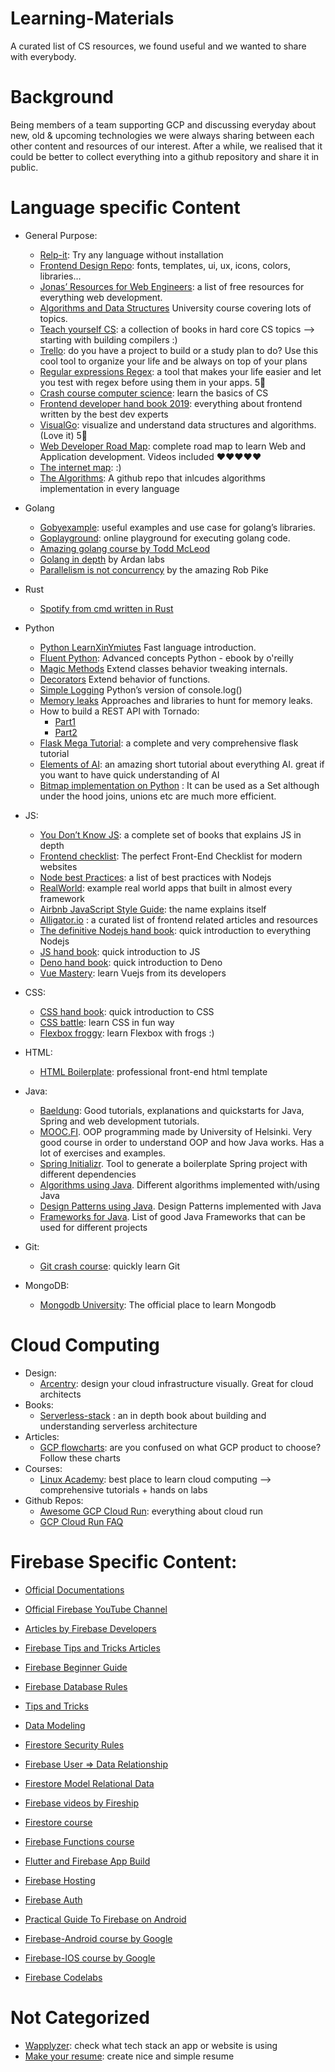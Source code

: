 # Learning-Materials
A curated list of CS resources, we found useful and we wanted to share with everybody.

# Background
Being members of a team supporting GCP and discussing everyday about new, old & upcoming technologies we were always sharing between each other content and resources of our interest. After a while, we realised that it could be better to collect everything into a github repository and share it in public. 

# Language specific Content

- General Purpose:
  - [Relp-it](https://repl.it/): Try any language without installation
  - [Frontend Design Repo](https://github.com/bradtraversy/design-resources-for-developers): fonts, templates, ui, ux, icons, colors, libraries…
  - [Jonas’ Resources for Web Engineers](https://codingheroes.io/resources/): a list of free resources for everything web development.
  - [Algorithms and Data Structures](http://staff.ustc.edu.cn/~csli/graduate/algorithms/book6/toc.htm) University course covering lots of topics.
  - [Teach yourself CS](https://teachyourselfcs.com/): a collection of books in hard core CS topics --> starting with building     compilers :)
  - [Trello](https://trello.com/): do you have a project to build or a study plan to do? Use this cool tool to organize your life and be always on top of your plans
  - [Regular expressions Regex](https://regex101.com/): a tool that makes your life easier and let you test with regex before using them in your apps. 5🌟
  - [Crash course computer science](https://www.youtube.com/playlist?list=PL8dPuuaLjXtNlUrzyH5r6jN9ulIgZBpdo): learn the basics of CS
  - [Frontend developer hand book 2019](https://frontendmasters.com/books/front-end-handbook/2019/): everything about frontend written by the best dev experts
  - [VisualGo](https://visualgo.net/): visualize and understand data structures and algorithms. (Love it)  5🌟
  - [Web Developer Road Map](https://coggle.it/diagram/XgtihGj7x4Fvucp6/t/%F0%9F%9A%80%F0%9F%91%A9%E2%80%8D%F0%9F%92%BB-web-development-%F0%9F%91%A8%E2%80%8D%F0%9F%92%BB%F0%9F%9A%80/24016189368f9b6c68d536238aa1e5d26260a76147667cfa043fec9e613d129f): complete road map to learn Web and Application development. Videos included ❤️❤️❤️❤️❤️
  - [The internet map](https://internet-map.net/): :)
  - [The Algorithms](https://github.com/TheAlgorithms): A github repo that inlcudes algorithms implementation in every language

- Golang
  - [Gobyexample](https://gobyexample.com/): useful examples and use case for golang’s libraries.
  - [Goplayground](https://play.golang.org/): online playground for executing golang code.
  - [Amazing golang course by Todd McLeod](https://www.udemy.com/course/go-programming-language/?utm_source=adwords&utm_medium=udemyads&utm_campaign=WebDevelopment_v.PROF_la.EN_cc.ROW_ti.8322&utm_content=deal4584&utm_term=_._ag_80385735315_._ad_437497334058_._kw__._de_c_._dm__._pl__._ti_dsa-774930035449_._li_1005424_._pd__._&matchtype=b&gclid=EAIaIQobChMIxdCohe6K6gIViISyCh1mvwtsEAAYASAAEgI8rfD_BwE)
  - [Golang in depth](https://www.ardanlabs.com/ultimate-go/) by Ardan labs
  - [Parallelism is not concurrency](https://www.youtube.com/watch?v=cN_DpYBzKso) by the amazing Rob Pike

- Rust
  - [Spotify from cmd written in Rust](https://github.com/Rigellute/spotify-tui)

- Python
  - [Python LearnXinYmiutes](https://learnxinyminutes.com/docs/python/) Fast language introduction.
  - [Fluent Python](https://www.oreilly.com/library/view/fluent-python-2nd/9781492056348/): Advanced concepts Python - ebook by o'reilly 
  - [Magic Methods](https://rszalski.github.io/magicmethods/) Extend classes behavior tweaking internals.
  - [Decorators](https://realpython.com/primer-on-python-decorators/) Extend behavior of functions.
  - [Simple Logging](https://realpython.com/python-logging/) Python’s version of console.log()
  - [Memory leaks](https://medium.com/zendesk-engineering/hunting-for-memory-leaks-in-python-applications-6824d0518774) Approaches and libraries to hunt for memory leaks.
  - How to build a REST API with Tornado: 
    - [Part1](https://medium.com/octopus-labs-london/how-to-build-a-rest-api-in-python-with-tornado-fc717c33824a)
    - [Part2](https://medium.com/octopus-labs-london/how-to-build-a-rest-api-in-python-with-tornado-part-2-8ebc423bd4fa)
  - [Flask Mega Tutorial](https://blog.miguelgrinberg.com/post/the-flask-mega-tutorial-part-i-hello-world): a complete and very comprehensive flask tutorial
  - [Elements of AI](https://www.elementsofai.com/): an amazing short tutorial about everything AI. great if you want to have quick understanding of AI
  - [Bitmap implementation on Python](https://github.com/Ezibenroc/PyRoaringBitMap) : It can be used as a Set although under the hood joins, unions etc are much more efficient.

- JS:
  - [You Don’t Know JS](https://github.com/getify/You-Dont-Know-JS/blob/1st-ed/README.md): a complete set of books that explains JS in depth
  - [Frontend checklist](https://github.com/thedaviddias/Front-End-Checklist): The perfect Front-End Checklist for modern websites
  - [Node best Practices](https://github.com/goldbergyoni/nodebestpractices): a list of best practices with Nodejs
  - [RealWorld](https://github.com/gothinkster/realworld): example real world apps that built in almost every framework
  - [Airbnb JavaScript Style Guide](https://github.com/airbnb/javascript): the name explains itself
  - [Alligator.io](https://alligator.io) : a curated list of frontend related articles and resources
  - [The definitive Nodejs hand book](https://www.freecodecamp.org/news/the-definitive-node-js-handbook-6912378afc6e/): quick introduction to everything Nodejs
  - [JS hand book](https://www.freecodecamp.org/news/the-complete-javascript-handbook-f26b2c71719c/): quick introduction to JS
  - [Deno hand book](https://www.freecodecamp.org/news/the-deno-handbook/): quick introduction to Deno
  - [Vue Mastery](https://www.vuemastery.com/): learn Vuejs from its developers


- CSS:
  - [CSS hand book](https://www.freecodecamp.org/news/the-css-handbook-a-handy-guide-to-css-for-developers-b56695917d11/): quick introduction to CSS
  - [CSS battle](https://cssbattle.dev/): learn CSS in fun way
  - [Flexbox froggy](https://flexboxfroggy.com/): learn Flexbox with frogs :)

- HTML:
  - [HTML Boilerplate](https://github.com/h5bp/html5-boilerplate): professional front-end html template

- Java:
  - [Baeldung](https://www.baeldung.com/): Good tutorials, explanations and quickstarts for Java, Spring and web development tutorials.
  - [MOOC.FI](http://moocfi.github.io/courses/2013/programming-part-1/material.html). OOP programming made by University of Helsinki. Very good course in order to understand OOP and how Java works. Has a lot of exercises and examples.
  - [Spring Initializr](https://start.spring.io/). Tool to generate a boilerplate Spring project with different dependencies
  - [Algorithms using Java](https://github.com/TheAlgorithms/Java). Different algorithms implemented with/using Java
  - [Design Patterns using Java](https://github.com/iluwatar/java-design-patterns). Design Patterns implemented with Java
  - [Frameworks for Java](https://github.com/akullpp/awesome-java). List of good Java Frameworks that can be used for different projects


- Git:
  - [Git crash course](https://www.youtube.com/watch?v=6bjCvZEX52w): quickly learn Git

- MongoDB:
  - [Mongodb University](https://university.mongodb.com/): The official place to learn Mongodb


# Cloud Computing

- Design:
  - [Arcentry](https://arcentry.com/): design your cloud infrastructure visually. Great for cloud architects
- Books:
  - [Serverless-stack](https://serverless-stack.com/) : an in depth book about building and understanding serverless architecture
- Articles:
  - [GCP flowcharts](https://grumpygrace.dev/posts/gcp-flowcharts/): are you confused on what GCP product to choose? Follow these charts
- Courses:
  - [Linux Academy](https://linuxacademy.com/): best place to learn cloud computing --> comprehensive tutorials + hands on labs
- Github Repos:
  - [Awesome GCP Cloud Run](https://github.com/steren/awesome-cloudrun): everything about cloud run
  - [GCP Cloud Run FAQ](https://github.com/ahmetb/cloud-run-faq)

# Firebase Specific Content:

- [Official Documentations](https://firebase.google.com/docs)

- [Official Firebase YouTube Channel](https://www.youtube.com/user/Firebase/videos)

- [Articles by Firebase Developers](https://medium.com/firebase-developers)

- [Firebase Tips and Tricks Articles](https://medium.com/firebase-tips-tricks)

- [Firebase Beginner Guide](https://www.youtube.com/watch?v=9kRgVxULbag)

- [Firebase Database Rules](https://www.youtube.com/watch?v=qLrDWBKTUZo)

- [Tips and Tricks](https://www.youtube.com/watch?v=iWEgpdVSZyg&t)

- [Data Modeling](https://www.youtube.com/watch?v=35RlydUf6xo)

- [Firestore Security Rules](https://www.youtube.com/watch?v=b7PUm7LmAOw)

- [Firebase User => Data Relationship](https://www.youtube.com/watch?v=2ciHixbc4HE)

- [Firestore Model Relational Data](https://www.youtube.com/watch?v=jm66TSlVtcc&t)

- [Firebase videos by Fireship](https://www.youtube.com/channel/UCsBjURrPoezykLs9EqgamOA/search?query=firebase)

- [Firestore course](https://www.youtube.com/playlist?list=PL4cUxeGkcC9itfjle0ji1xOZ2cjRGY_WB)

- [Firebase Functions course](https://www.youtube.com/playlist?list=PL4cUxeGkcC9i_aLkr62adUTJi53y7OjOf)

- [Flutter and Firebase App Build](https://www.youtube.com/playlist?list=PL4cUxeGkcC9j--TKIdkb3ISfRbJeJYQwC)

- [Firebase Hosting](https://www.youtube.com/playlist?list=PL4cUxeGkcC9he0kHAyiyr3dDO2xw0NWoP)

- [Firebase Auth](https://www.youtube.com/playlist?list=PL4cUxeGkcC9jUPIes_B8vRjn1_GaplOPQ)

- [Practical Guide To Firebase on Android](https://medium.com/a-practical-guide-to-firebase-on-android)

- [Firebase-Android course by Google](https://www.udacity.com/course/firebase-in-a-weekend-by-google-android--ud0352)

- [Firebase-IOS course by Google](https://www.udacity.com/course/firebase-in-a-weekend-by-google-ios--ud0351)

- [Firebase Codelabs](https://codelabs.developers.google.com/?cat=Firebase)

# Not Categorized
- [Wapplyzer](https://www.wappalyzer.com/): check what tech stack an app or website is using
- [Make your resume](https://www.resumemaker.online/): create nice and simple resume
